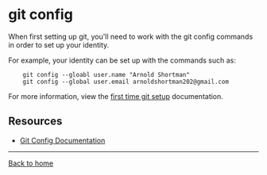 # git config

When first setting up git, you'll need to work with the git config commands in order to set up your identity.

For example, your identity can be set up with the commands such as:
```
    git config --gloabl user.name "Arnold Shortman"
    git config --global user.email arnoldshortman202@gmail.com
```
For more information, view the [first time git setup](https://git-scm.com/book/en/v2/Getting-Started-First-Time-Git-Setup) documentation.

## Resources

- [Git Config Documentation](https://git-scm.com/docs/git-config)
---
[Back to home](../README.md)